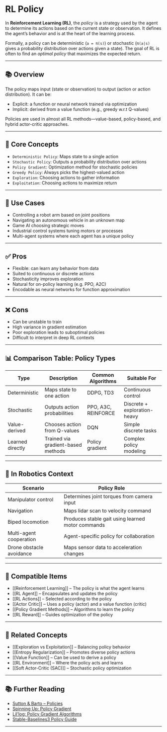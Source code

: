 # RL Policy

In **Reinforcement Learning (RL)**, the *policy* is a strategy used by the agent to determine its actions based on the current state or observation. It defines the agent’s behavior and is at the heart of the learning process.

Formally, a policy can be deterministic (`a = π(s)`) or stochastic (`π(a|s)` gives a probability distribution over actions given a state). The goal of RL is often to find an *optimal policy* that maximizes the expected return.

---

## 📚 Overview

The policy maps input (state or observation) to output (action or action distribution). It can be:
- Explicit: a function or neural network trained via optimization
- Implicit: derived from a value function (e.g., greedy w.r.t Q-values)

Policies are used in almost all RL methods—value-based, policy-based, and hybrid actor-critic approaches.

---

## 🧠 Core Concepts

- `Deterministic Policy`: Maps state to a single action  
- `Stochastic Policy`: Outputs a probability distribution over actions  
- `Policy Gradient`: Optimization method for stochastic policies  
- `Greedy Policy`: Always picks the highest-valued action  
- `Exploration`: Choosing actions to gather information  
- `Exploitation`: Choosing actions to maximize return  

---

## 🧰 Use Cases

- Controlling a robot arm based on joint positions  
- Navigating an autonomous vehicle in an unknown map  
- Game AI choosing strategic moves  
- Industrial control systems tuning motors or processes  
- Multi-agent systems where each agent has a unique policy  

---

## ✅ Pros

- Flexible: can learn any behavior from data  
- Suited to continuous or discrete actions  
- Stochasticity improves exploration  
- Natural for on-policy learning (e.g. PPO, A2C)  
- Encodable as neural networks for function approximation  

---

## ❌ Cons

- Can be unstable to train  
- High variance in gradient estimation  
- Poor exploration leads to suboptimal policies  
- Difficult to interpret in deep RL contexts  

---

## 📊 Comparison Table: Policy Types

| Type              | Description                          | Common Algorithms | Suitable For                  |
|-------------------|--------------------------------------|-------------------|-------------------------------|
| Deterministic     | Maps state to one action             | DDPG, TD3         | Continuous control            |
| Stochastic        | Outputs action probabilities         | PPO, A3C, REINFORCE | Discrete + exploration-heavy |
| Value-derived     | Chooses action from Q-values         | DQN               | Simple discrete tasks         |
| Learned directly  | Trained via gradient-based methods   | Policy gradient   | Complex policy modeling       |

---

## 🤖 In Robotics Context

| Scenario                 | Policy Role                                      |
|--------------------------|--------------------------------------------------|
| Manipulator control      | Determines joint torques from camera input       |
| Navigation               | Maps lidar scan to velocity command              |
| Biped locomotion         | Produces stable gait using learned motor commands|
| Multi-agent cooperation  | Agent-specific policy for collaboration          |
| Drone obstacle avoidance | Maps sensor data to acceleration changes         |

---

## 🔧 Compatible Items

- [[Reinforcement Learning]] – The policy is what the agent learns  
- [[RL Agent]] – Encapsulates and updates the policy  
- [[RL Actions]] – Selected according to the policy  
- [[Actor Critic]] – Uses a policy (actor) and a value function (critic)  
- [[Policy Gradient Methods]] – Algorithms to learn the policy  
- [[RL Reward]] – Guides optimization of the policy  

---

## 🔗 Related Concepts

- [[Exploration vs Exploitation]] – Balancing policy behavior  
- [[Entropy Regularization]] – Promotes diverse policy actions  
- [[Value Function]] – Can be used to derive a policy  
- [[RL Environment]] – Where the policy acts and learns  
- [[Soft Actor-Critic (SAC)]] – Stochastic policy optimization  

---

## 📚 Further Reading

- [Sutton & Barto – Policies](http://incompleteideas.net/book/the-book.html)  
- [Spinning Up: Policy Gradient](https://spinningup.openai.com/en/latest/spinningup/rl_intro.html#policies)  
- [Lil’log: Policy Gradient Algorithms](https://lilianweng.github.io/lil-log/2018/04/08/policy-gradient-algorithms.html)  
- [Stable-Baselines3 Policy Guide](https://stable-baselines3.readthedocs.io/en/master/guide/policies.html)  

---
